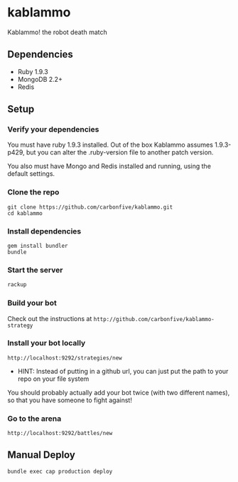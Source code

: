 kablammo
========

Kablammo!  the robot death match


Dependencies
------------
* Ruby 1.9.3
* MongoDB 2.2+
* Redis

Setup
-----

### Verify your dependencies
You must have ruby 1.9.3 installed.  Out of the box Kablammo assumes 1.9.3-p429, but you can alter the .ruby-version file to another patch version.

You also must have Mongo and Redis installed and running, using the default settings.

### Clone the repo
```
git clone https://github.com/carbonfive/kablammo.git
cd kablammo
```

### Install dependencies
```
gem install bundler
bundle
```

### Start the server

```bash
rackup
```

### Build your bot
Check out the instructions at `http://github.com/carbonfive/kablammo-strategy`

### Install your bot locally
`http://localhost:9292/strategies/new`

- HINT: Instead of putting in a github url, you can just put the path to your repo on your file system

You should probably actually add your bot twice (with two different names), so that you have someone to fight against!

### Go to the arena
`http://localhost:9292/battles/new`


## Manual Deploy

```bash
bundle exec cap production deploy
```